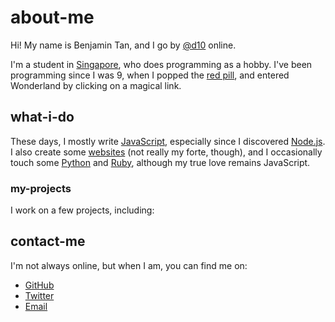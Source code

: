 # about-me

Hi! My name is Benjamin Tan, and I go by [@d10](https://github.com/d10) online.

I'm a student in [Singapore](http://en.wikipedia.org/wiki/Singapore),
who does programming as a hobby. I've been programming since I was 9,
when I popped the [red pill](http://en.wikipedia.org/wiki/Red_pill),
and entered Wonderland by clicking on a magical link.

## what-i-do

These days, I mostly write [JavaScript](https://developer.mozilla.org/en/docs/Web/JavaScript),
especially since I discovered [Node.js](http://nodejs.org/).
I also create some [websites](http://nixtuts.info/) (not really my forte, though),
and I occasionally touch some [Python](https://www.python.org/) and 
[Ruby](https://www.ruby-lang.org/en/), although my true love remains JavaScript.

### my-projects

I work on a few projects, including:



## contact-me

I'm not always online, but when I am, you can find me on:

 * [GitHub](https://github.com/d10)
 * [Twitter](https://twitter.com/demoneaux)
 * [Email](mailto:demoneaux@gmail.com)
